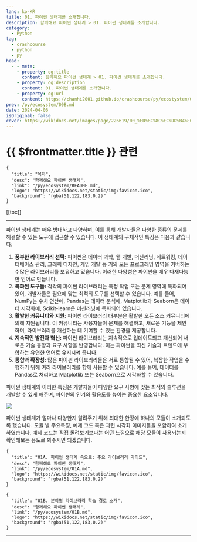 ```yaml
---
lang: ko-KR
title: 01. 파이썬 생태계를 소개합니다. 
description: 함께해요 파이썬 생태계 > 01. 파이썬 생태계를 소개합니다. 
category:
  - Python
tag: 
  - crashcourse
  - python
  - py
head:
  - - meta:
    - property: og:title
      content: 함께해요 파이썬 생태계 > 01. 파이썬 생태계를 소개합니다. 
    - property: og:description
      content: 01. 파이썬 생태계를 소개합니다. 
    - property: og:url
      content: https://chanhi2001.github.io/crashcourse/py/ecostystem/01.html
prev: /py/ecosystem/00B.md
date: 2024-04-06
isOriginal: false
cover: https://wikidocs.net/images/page/226619/00_%ED%8C%8C%EC%9D%B4%EC%8D%AC_%EC%83%9D%ED%83%9C%EA%B3%84_%EB%A1%9C%EA%B3%A0%EB%93%A4.png
---
```


# {{ $frontmatter.title }} 관련

```component VPCard
{
  "title": "목차",
  "desc": "함께해요 파이썬 생태계",
  "link": "/py/ecosystem/README.md",
  "logo": "https://wikidocs.net/static/img/favicon.ico",
  "background": "rgba(51,122,183,0.2)"
}
```

[[toc]]

---

<SiteInfo
  name="01. 파이썬 생태계를 소개합니다. | WikiDocs"
  desc="함께해요 파이썬 생태계"
  url="https://wikidocs.net/226619"
  logo="https://wikidocs.net/static/img/favicon.ico"
  preview="https://wikidocs.net/images/page/226619/00_%ED%8C%8C%EC%9D%B4%EC%8D%AC_%EC%83%9D%ED%83%9C%EA%B3%84_%EB%A1%9C%EA%B3%A0%EB%93%A4.png"/>

파이썬 생태계는 매우 방대하고 다양하며, 이를 통해 개발자들은 다양한 종류의 문제를 해결할 수 있는 도구에 접근할 수 있습니다. 이 생태계의 구체적인 특징은 다음과 같습니다:

1. **풍부한 라이브러리 선택:** 파이썬은 데이터 과학, 웹 개발, 머신러닝, 네트워킹, 데이터베이스 관리, 그래픽 디자인, 게임 개발 등 거의 모든 프로그래밍 영역을 커버하는 수많은 라이브러리를 보유하고 있습니다. 이러한 다양성은 파이썬을 매우 다재다능한 언어로 만듭니다.
2. **특화된 도구들:** 각각의 파이썬 라이브러리는 특정 작업 또는 문제 영역에 특화되어 있어, 개발자들은 필요에 맞는 최적의 도구를 선택할 수 있습니다. 예를 들어, NumPy는 수치 연산에, Pandas는 데이터 분석에, Matplotlib과 Seaborn은 데이터 시각화에, Scikit-learn은 머신러닝에 특화되어 있습니다.
3. **활발한 커뮤니티와 지원:** 파이썬 라이브러리 대부분은 활발한 오픈 소스 커뮤니티에 의해 지원됩니다. 이 커뮤니티는 사용자들이 문제를 해결하고, 새로운 기능을 제안하며, 라이브러리를 개선하는 데 기여할 수 있는 환경을 제공합니다.
4. **지속적인 발전과 혁신:** 파이썬 라이브러리는 지속적으로 업데이트되고 개선되어 새로운 기술 동향과 요구 사항을 반영합니다. 이는 파이썬을 최신 기술과 트렌드에 부합하는 유연한 언어로 유지시켜 줍니다.
5. **통합과 확장성:** 많은 파이썬 라이브러리들은 서로 통합될 수 있어, 복잡한 작업을 수행하기 위해 여러 라이브러리를 함께 사용할 수 있습니다. 예를 들어, 데이터를 Pandas로 처리하고 Matplotlib 또는 Seaborn으로 시각화할 수 있습니다.

파이썬 생태계의 이러한 특징은 개발자들이 다양한 요구 사항에 맞는 최적의 솔루션을 개발할 수 있게 해주며, 파이썬의 인기와 활용도를 높이는 중요한 요소입니다.

![](https://wikidocs.net/images/page/226619/00_%ED%8C%8C%EC%9D%B4%EC%8D%AC_%EC%83%9D%ED%83%9C%EA%B3%84_%EB%A1%9C%EA%B3%A0%EB%93%A4.png)

파이썬 생태계가 얼마나 다양한지 알려주기 위해 최대한 한장에 하나의 모듈이 소개되도록 했습니다. 모듈 별 주요특징, 예제 코드 혹은 과련 시각화 이미지들을 포함하여 소개하였습니다. 예제 코드는 직접 돌려보기보다는 어떤 느낌으로 해당 모듈이 사용되는지 확인해보는 용도로 봐주시면 되겠습니다. 


```component VPCard
{
  "title": "01A. 파이썬 생태계 속으로: 주요 라이브러리 가이드",
  "desc": "함께해요 파이썬 생태계",
  "link": "/py/ecosystem/01A.md",
  "logo": "https://wikidocs.net/static/img/favicon.ico",
  "background": "rgba(51,122,183,0.2)"
}
```

```component VPCard
{
  "title": "01B. 분야별 라이브러리 학습 경로 소개",
  "desc": "함께해요 파이썬 생태계",
  "link": "/py/ecosystem/01B.md",
  "logo": "https://wikidocs.net/static/img/favicon.ico",
  "background": "rgba(51,122,183,0.2)"
}
```

---

<TagLinks />